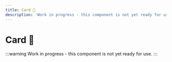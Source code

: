 ```yaml
---
title: Card 🔴
description: 'Work in progress - this component is not yet ready for use.'
---
```


# Card 🔴

:::warning
Work in progress - this component is not yet ready for use.
:::
